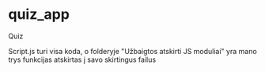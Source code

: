 # quiz_app
Quiz

Script.js turi visa koda, o folderyje "Užbaigtos atskirti JS moduliai" yra mano trys funkcijas atskirtas į savo skirtingus failus
